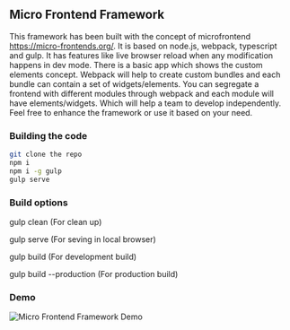 ## Micro Frontend Framework
This framework has been built with the concept of microfrontend https://micro-frontends.org/. It is based on node.js, webpack, typescript and gulp. It has features like live browser reload when any modification happens in dev mode. There is a basic app which shows the custom elements concept. Webpack will help to create custom bundles and each bundle can contain a set of widgets/elements. You can segregate a frontend with different modules through webpack and each module will have elements/widgets. Which will help a team to develop independently. Feel free to enhance the framework or use it based on your need.

### Building the code

```bash
git clone the repo
npm i
npm i -g gulp
gulp serve
```

### Build options

gulp clean  (For clean up)

gulp serve (For seving in local browser)

gulp build (For development build)

gulp build --production (For production build)

### Demo
![Micro Frontend Framework Demo](mff.gif)

